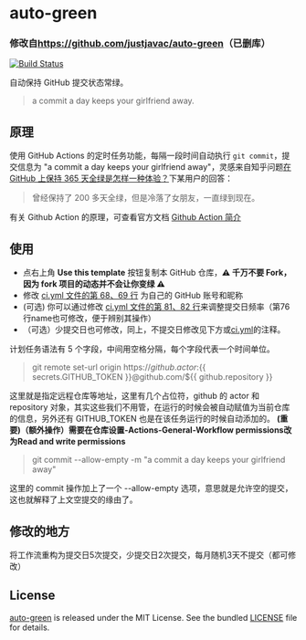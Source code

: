 # auto-green
### 修改自<https://github.com/justjavac/auto-green>（已删库）

[![Build Status](https://github.com/Geekertao/auto-green/workflows/ci/badge.svg?branch=master)](https://github.com/Geekertao/auto-green/actions)

自动保持 GitHub 提交状态常绿。

> a commit a day keeps your girlfriend away.

## 原理

使用 GitHub Actions 的定时任务功能，每隔一段时间自动执行 `git commit`，提交信息为 "a commit a day keeps your girlfriend away"，灵感来自知乎问题[在 GitHub 上保持 365 天全绿是怎样一种体验？](https://www.zhihu.com/question/34043434/answer/57826281)下某用户的回答：

> 曾经保持了 200 多天全绿，但是冷落了女朋友，一直绿到现在。

有关 Github Action 的原理，可查看官方文档 [Github Action 简介](https://docs.github.com/cn/actions/learn-github-actions/introduction-to-github-actions)

## 使用

- 点右上角 **Use this template** 按钮复制本 GitHub 仓库，**:warning: 千万不要 Fork，因为 fork 项目的动态并不会让你变绿 :warning:**
- 修改 [ci.yml 文件的第 68、69 行](https://github.com/Geekertao/auto-green/blob/master/.github/workflows/ci.yml#L69-L70) 为自己的 GitHub 账号和昵称
- (可选) 你可以通过修改 [ci.yml 文件的第 81、82 行](/blob/master/.github/workflows/ci.yml#L83-L84)来调整提交日频率（第76行name也可修改，便于辨别其操作）
- （可选）少提交日也可修改，同上，不提交日修改见下方或[ci.yml](./.github/workflows/ci.yml)的注释。

计划任务语法有 5 个字段，中间用空格分隔，每个字段代表一个时间单位。

> git remote set-url origin https://${{ github.actor }}:${{ secrets.GITHUB_TOKEN }}@github.com/${{ github.repository }}

这里就是指定远程仓库等地址，这里有几个占位符，github 的 actor 和 repository 对象，其实这些我们不用管，在运行的时候会被自动赋值为当前仓库的信息，另外还有 GITHUB_TOKEN 也是在该任务运行的时候自动添加的。
**(重要)（额外操作）需要在仓库设置-Actions-General-Workflow permissions改为Read and write permissions**

> git commit --allow-empty -m "a commit a day keeps your girlfriend away"

这里的 commit 操作加上了一个 --allow-empty 选项，意思就是允许空的提交，这也就解释了上文空提交的缘由了。

## 修改的地方
将工作流重构为提交日5次提交，少提交日2次提交，每月随机3天不提交（都可修改）

## License

[auto-green](https://github.com/Geekertao/auto-green) is released under the MIT License. See the bundled [LICENSE](./LICENSE) file for details.
